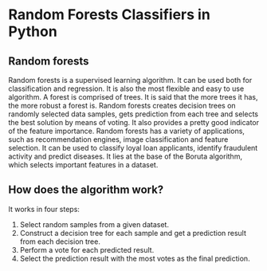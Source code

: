# Random Forests Classifiers in Python

## Random forests 

Random forests is a supervised learning algorithm. It can be used both for classification and regression. It is also the most flexible and easy to use algorithm. A forest is comprised of trees. It is said that the more trees it has, the more robust a forest is. Random forests creates decision trees on randomly selected data samples, gets prediction from each tree and selects the best solution by means of voting. It also provides a pretty good indicator of the feature importance.
Random forests has a variety of applications, such as recommendation engines, image classification and feature selection. It can be used to classify loyal loan applicants, identify fraudulent activity and predict diseases. It lies at the base of the Boruta algorithm, which selects important features in a dataset.

## How does the algorithm work?

It works in four steps:
1.	Select random samples from a given dataset.
2.	Construct a decision tree for each sample and get a prediction result from each decision tree.
3.	Perform a vote for each predicted result.
4.	Select the prediction result with the most votes as the final prediction.


